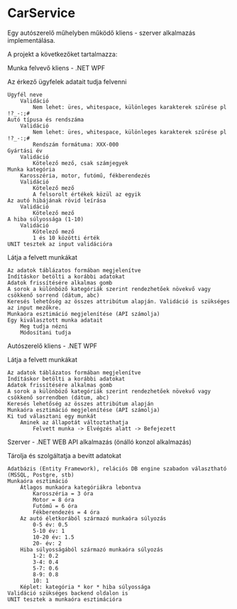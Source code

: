 # CarService
Egy autószerelő műhelyben működő kliens - szerver alkalmazás implementálása.

A projekt a következőket tartalmazza:

Munka felvevő kliens - .NET WPF

Az érkező ügyfelek adatait tudja felvenni

    Ügyfél neve
        Validáció
            Nem lehet: üres, whitespace, különleges karakterek szűrése pl !?_-:;#
    Autó típusa és rendszáma
        Validáció
            Nem lehet: üres, whitespace, különleges karakterek szűrése pl !?_-:;#
            Rendszám formátuma: XXX-000
    Gyártási év
        Validáció
            Kötelező mező, csak számjegyek
    Munka kategória
        Karosszéria, motor, futómű, fékberendezés
        Validáció
            Kötelező mező
            A felsorolt értékek közül az egyik
    Az autó hibájának rövid leírása
        Validáció
            Kötelező mező
    A hiba súlyossága (1-10)
        Validáció
            Kötelező mező
            1 és 10 közötti érték
    UNIT tesztek az input validációra

Látja a felvett munkákat


    Az adatok táblázatos formában megjelenítve
    Indításkor betölti a korábbi adatokat
    Adatok frissítésére alkalmas gomb
    A sorok a különböző kategóriák szerint rendezhetőek növekvő vagy csökkenő sorrend (dátum, abc)
    Keresés lehetőség az összes attribútum alapján. Validáció is szükséges az input mezőkre.
    Munkaóra esztimáció megjelenítése (API számolja)
    Egy kiválasztott munka adatait
        Meg tudja nézni
        Módosítani tudja
        
Autószerelő kliens - .NET WPF

Látja a felvett munkákat

    Az adatok táblázatos formában megjelenítve
    Indításkor betölti a korábbi adatokat
    Adatok frissítésére alkalmas gomb
    A sorok a különböző kategóriák szerint rendezhetőek növekvő vagy csökkenő sorrendben (dátum, abc)
    Keresés lehetőség az összes attribútum alapján
    Munkaóra esztimáció megjelenítése (API számolja)
    Ki tud választani egy munkát
        Aminek az állapotát változtathatja
            Felvett munka -> Elvégzés alatt -> Befejezett
            
Szerver - .NET WEB API alkalmazás (önálló konzol alkalmazás)

Tárolja és szolgáltatja a bevitt adatokat

    Adatbázis (Entity Framework), relációs DB engine szabadon választható (MSSQL, Postgre, stb)
    Munkaóra esztimáció
        Átlagos munkaóra kategóriákra lebontva
            Karosszéria = 3 óra
            Motor = 8 óra
            Futómű = 6 óra
            Fékberendezés = 4 óra
        Az autó életkorából származó munkaóra súlyozás
            0-5 év: 0.5
            5-10 év: 1
            10-20 év: 1.5
            20- év: 2
        Hiba súlyosságából származó munkaóra súlyozás
            1-2: 0.2
            3-4: 0.4
            5-7: 0.6
            8-9: 0.8
            10: 1
        Képlet: kategória * kor * hiba súlyossága
    Validáció szükséges backend oldalon is
    UNIT tesztek a munkaóra esztimációra

